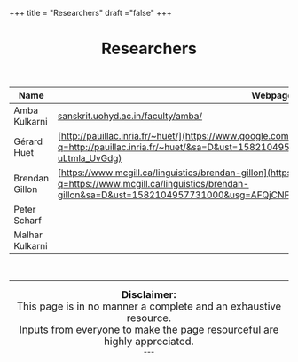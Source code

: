 +++
title = "Researchers"
draft ="false"
+++

<center> <h1> Researchers </h1>

<br>
<center>

| Name            | Webpage                                                      |
| --------------- | ------------------------------------------------------------ |
| Amba Kulkarni   | [sanskrit.uohyd.ac.in/faculty/amba/](https://www.google.com/url?q=http://sanskrit.uohyd.ac.in/faculty/amba/&sa=D&ust=1582104957731000&usg=AFQjCNHxF_z6qG_iKURf2b569dV9g-pLCw) |
| Gérard Huet     | [http://pauillac.inria.fr/~huet/](https://www.google.com/url?q=http://pauillac.inria.fr/~huet/&sa=D&ust=1582104957731000&usg=AFQjCNHJMwLcD3ZmjgWTV-uLtmla_UvGdg) |
| Brendan Gillon  | [https://www.mcgill.ca/linguistics/brendan-gillon](https://www.google.com/url?q=https://www.mcgill.ca/linguistics/brendan-gillon&sa=D&ust=1582104957731000&usg=AFQjCNF1XWcIhJt6u2_FnMUxvdx__aICdg) |
| Peter Scharf    |                                                              |
| Malhar Kulkarni |                                                              |

<br>

---
<div style="font-size:18px" class="alert alert-block alert-info">
<b>Disclaimer:</b>
    <br>
    This page is in no manner a complete and an exhaustive resource. <br>Inputs from everyone to make the page resourceful are highly appreciated.

</div>
---

<br>

<br>

